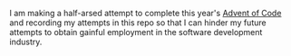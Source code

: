 I am making a half-arsed attempt to complete this year's [Advent of Code](https://adventofcode.com/2019) and recording my attempts in this repo so that I can hinder my future attempts to obtain gainful employment in the software development industry.
